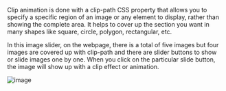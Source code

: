 Clip animation is done with a clip-path CSS property that allows you to specify a specific region of an image or any element to display, rather than showing the complete area. It helps to cover up the section you want in many shapes like square, circle, polygon, rectangular, etc.

In this image slider, on the webpage, there is a total of five images but four images are covered up with clip-path and there are slider buttons to show or slide images one by one. When you click on the particular slide button, the image will show up with a clip effect or animation.

![image](https://github.com/user-attachments/assets/5784cae0-0dc4-4ec8-baf0-63e683663087)
